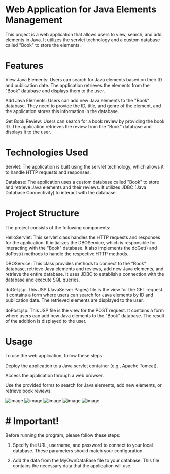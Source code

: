 # Web Application for Java Elements Management
This project is a web application that allows users to view, search, and add elements in Java. It utilizes the servlet technology and a custom database called "Book" to store the elements.

# Features
View Java Elements: Users can search for Java elements based on their ID and publication date. The application retrieves the elements from the "Book" database and displays them to the user.

Add Java Elements: Users can add new Java elements to the "Book" database. They need to provide the ID, title, and genre of the element, and the application stores this information in the database.

Get Book Review: Users can search for a book review by providing the book ID. The application retrieves the review from the "Book" database and displays it to the user.

# Technologies Used
Servlet: The application is built using the servlet technology, which allows it to handle HTTP requests and responses.

Database: The application uses a custom database called "Book" to store and retrieve Java elements and their reviews. It utilizes JDBC (Java Database Connectivity) to interact with the database.

# Project Structure
The project consists of the following components:

HelloServlet: This servlet class handles the HTTP requests and responses for the application. It initializes the DBOService, which is responsible for interacting with the "Book" database. It also implements the doGet() and doPost() methods to handle the respective HTTP methods.

DBOService: This class provides methods to connect to the "Book" database, retrieve Java elements and reviews, add new Java elements, and retrieve the entire database. It uses JDBC to establish a connection with the database and execute SQL queries.

doGet.jsp: This JSP (JavaServer Pages) file is the view for the GET request. It contains a form where users can search for Java elements by ID and publication date. The retrieved elements are displayed to the user.

doPost.jsp: This JSP file is the view for the POST request. It contains a form where users can add new Java elements to the "Book" database. The result of the addition is displayed to the user.

# Usage
To use the web application, follow these steps:

Deploy the application to a Java servlet container (e.g., Apache Tomcat).

Access the application through a web browser.

Use the provided forms to search for Java elements, add new elements, or retrieve book reviews.

![image](https://github.com/1nKokoreva/WebApp/assets/127196631/a67dc2b0-471c-44e6-8ab1-2d199a125bd0)
![image](https://github.com/1nKokoreva/WebApp/assets/127196631/38dd57d0-8bfb-4976-b790-8ab6e007076a)
![image](https://github.com/1nKokoreva/WebApp/assets/127196631/01b4263c-e1d5-4ae3-949a-6a6dbc738265)
![image](https://github.com/1nKokoreva/WebApp/assets/127196631/288a77c2-9fef-43e9-b3e4-6a4f5b307537)
![image](https://github.com/1nKokoreva/WebApp/assets/127196631/30f9f93f-04d7-44fd-88ec-a9469df57b28)

# # Important!
Before running the program, please follow these steps:

1. Specify the URL, username, and password to connect to your local database. These parameters should match your configuration.

2. Add the data from the MyOwnDataBase file to your database. This file contains the necessary data that the application will use.

